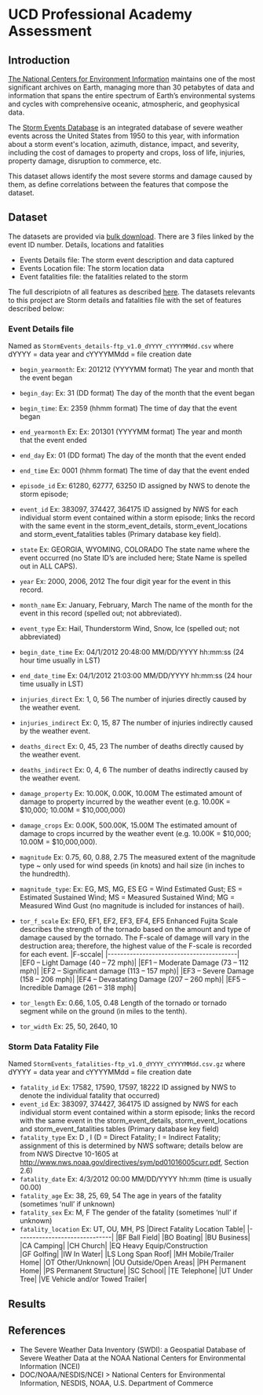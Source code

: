 # UCD Professional Academy Assessment

## Introduction
[The National Centers for Environment Information](https://www.ncei.noaa.gov) maintains one of the most significant archives on Earth, managing more than 30 petabytes of data and information that spans the entire spectrum of Earth’s environmental systems and cycles with comprehensive oceanic, atmospheric, and geophysical data.

The [Storm Events Database](https://www.ncei.noaa.gov/access/metadata/landing-page/bin/iso?id=gov.noaa.ncdc:C00773) is an integrated database of severe weather events across the United States from 1950 to this year, with information about a storm event's location, azimuth, distance, impact, and severity, including the cost of damages to property and crops, loss of life, injuries, property damage, disruption to commerce, etc.

This dataset allows identify the most severe storms and damage caused by them, as define correlations between the features that compose the dataset.

## Dataset
The datasets are provided via [bulk download](https://www1.ncdc.noaa.gov/pub/data/swdi/stormevents/csvfiles/).
There are 3 files linked by the event ID number. Details, locations and fatalities

* Events Details file: The storm event description and data captured
* Events Location file: The storm location data
* Event fatalities file: the fatalities related to the storm

The full descripiotn of all features as described [here](https://www1.ncdc.noaa.gov/pub/data/swdi/stormevents/csvfiles/Storm-Data-Bulk-csv-Format.pdf). The datasets relevants to this project are Storm details and fatalities file with the set of features described below:

### Event Details file
Named as `StormEvents_details-ftp_v1.0_dYYYY_cYYYYMMdd.csv` where dYYYY = data year and cYYYYMMdd = file creation date 

* `begin_yearmonth`: Ex: 201212 (YYYYMM format) The year and month that the event began 
* `begin_day`: Ex: 31 (DD format) The day of the month that the event began 
* `begin_time`: Ex: 2359 (hhmm format) The time of day that the event began 
* `end_yearmonth` Ex: Ex: 201301 (YYYYMM format) The year and month that the event ended
* `end_day` Ex: 01 (DD format) The day of the month that the event ended
* `end_time` Ex: 0001 (hhmm format) The time of day that the event ended
* `episode_id` Ex: 61280, 62777, 63250 ID assigned by NWS to denote the storm episode;
* `event_id` Ex: 383097, 374427, 364175 ID assigned by NWS for each individual storm event contained within a storm episode; links
the record with the same event in the storm_event_details, storm_event_locations and
storm_event_fatalities tables (Primary database key field).
* `state` Ex: GEORGIA, WYOMING, COLORADO The state name where the event occurred (no State ID’s are included here; State Name is spelled out in ALL CAPS).
* `year` Ex: 2000, 2006, 2012 The four digit year for the event in this record.
* `month_name` Ex: January, February, March The name of the month for the event in this record (spelled out; not abbreviated).
* `event_type` Ex: Hail, Thunderstorm Wind, Snow, Ice (spelled out; not abbreviated)
* `begin_date_time` Ex: 04/1/2012 20:48:00
MM/DD/YYYY hh:mm:ss (24 hour time usually in LST)
* `end_date_time` Ex: 04/1/2012 21:03:00
MM/DD/YYYY hh:mm:ss (24 hour time usually in LST)
* `injuries_direct` Ex: 1, 0, 56
The number of injuries directly caused by the weather event.
* `injuries_indirect` Ex: 0, 15, 87
The number of injuries indirectly caused by the weather event.
* `deaths_direct` Ex: 0, 45, 23
The number of deaths directly caused by the weather event.
* `deaths_indirect` Ex: 0, 4, 6
The number of deaths indirectly caused by the weather event.
* `damage_property` Ex: 10.00K, 0.00K, 10.00M
The estimated amount of damage to property incurred by the weather event (e.g. 10.00K =
$10,000; 10.00M = $10,000,000)
* `damage_crops` Ex: 0.00K, 500.00K, 15.00M
The estimated amount of damage to crops incurred by the weather event (e.g. 10.00K =
$10,000; 10.00M = $10,000,000).
* `magnitude` Ex: 0.75, 60, 0.88, 2.75
The measured extent of the magnitude type ~ only used for wind speeds (in knots) and hail size
(in inches to the hundredth).
* `magnitude_type`: Ex: EG, MS, MG, ES
EG = Wind Estimated Gust; 
ES = Estimated Sustained Wind; 
MS = Measured Sustained Wind;
MG = Measured Wind Gust (no magnitude is included for instances of hail).
* `tor_f_scale` Ex: EF0, EF1, EF2, EF3, EF4, EF5
Enhanced Fujita Scale describes the strength of the tornado based on the amount and type of
damage caused by the tornado. The F-scale of damage will vary in the destruction area;
therefore, the highest value of the F-scale is recorded for each event.
|F-sccale|
|-----------------------------------------|
|EF0 – Light Damage (40 – 72 mph)|
|EF1 – Moderate Damage (73 – 112 mph)|
|EF2 – Significant damage (113 – 157 mph)|
|EF3 – Severe Damage (158 – 206 mph)|
|EF4 – Devastating Damage (207 – 260 mph)|
|EF5 – Incredible Damage (261 – 318 mph)|

* `tor_length` Ex: 0.66, 1.05, 0.48
Length of the tornado or tornado segment while on the ground (in miles to the tenth).
* `tor_width` Ex: 25, 50, 2640, 10

### Storm Data Fatality File 
Named `StormEvents_fatalities-ftp_v1.0_dYYYY_cYYYYMMdd.csv.gz` where dYYYY = data year and cYYYYMMdd = file creation date

* `fatality_id` Ex: 17582, 17590, 17597, 18222
ID assigned by NWS to denote the individual fatality that occurred)
* `event_id` Ex: 383097, 374427, 364175
ID assigned by NWS for each individual storm event contained within a storm episode; links the
record with the same event in the storm_event_details, storm_event_locations and
storm_event_fatalities tables (Primary database key field)
* `fatality_type` Ex: D , I
(D = Direct Fatality; I = Indirect Fatality; assignment of this is determined by NWS software;
details below are from NWS Directve 10-1605 at
http://www.nws.noaa.gov/directives/sym/pd01016005curr.pdf, Section 2.6)
* `fatality_date` Ex: 4/3/2012 00:00
MM/DD/YYYY hh:mm (time is usually 00.00)
* `fatality_age` Ex: 38, 25, 69, 54
The age in years of the fatality (sometimes ‘null’ if unknown)
* `fatality_sex` Ex: M, F
The gender of the fatality (sometimes ‘null’ if unknown)
* `fatality_location` Ex: UT, OU, MH, PS
|Direct Fatality Location Table|
|------------------------------|
|BF Ball Field|
|BO Boating|
|BU Business|
|CA Camping|
|CH Church|
|EQ Heavy Equip/Construction\
|GF Golfing|
|IW In Water|
|LS Long Span Roof|
|MH Mobile/Trailer Home|
|OT Other/Unknown|
|OU Outside/Open Areas|
|PH Permanent Home|
|PS Permanent Structure|
|SC School|
|TE Telephone|
|UT Under Tree|
|VE Vehicle and/or Towed Trailer|


## Results

## References
* The Severe Weather Data Inventory (SWDI): a Geospatial Database of Severe Weather Data at the NOAA National Centers for Environmental Information (NCEI)
* DOC/NOAA/NESDIS/NCEI > National Centers for Environmental Information, NESDIS, NOAA, U.S. Department of Commerce
